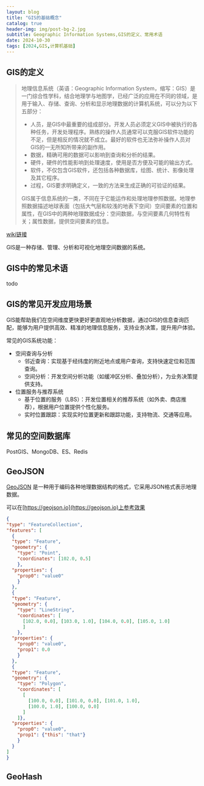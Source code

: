```yaml
---
layout: blog
title: "GIS的基础概念"
catalog: true
header-img: img/post-bg-2.jpg
subtitle: Geographic Information Systems,GIS的定义、常用术语
date: 2024-10-30
tags: [2024,GIS,计算机基础]
---
```


## GIS的定义

> 地理信息系统（英语：Geographic Information System，缩写：GIS）是一门综合性学科，结合地理学与地图学，已经广泛的应用在不同的领域，是用于输入、存储、查询、分析和显示地理数据的计算机系统，可以分为以下五部分：
> + 人员，是GIS中最重要的组成部分。开发人员必须定义GIS中被执行的各种任务，开发处理程序。熟练的操作人员通常可以克服GIS软件功能的不足，但是相反的情况就不成立。最好的软件也无法弥补操作人员对GIS的一无所知所带来的副作用。
> + 数据，精确可用的数据可以影响到查询和分析的结果。
> + 硬件，硬件的性能影响到处理速度，使用是否方便及可能的输出方式。
> + 软件，不仅包含GIS软件，还包括各种数据库，绘图、统计、影像处理及其它程序。
> + 过程，GIS要求明确定义，一致的方法来生成正确的可验证的结果。
> 
> GIS属于信息系统的一类，不同在于它能运作和处理地理参照数据。地理参照数据描述地球表面（包括大气层和较浅的地表下空间）空间要素的位置和属性，在GIS中的两种地理数据成分：空间数据，与空间要素几何特性有关；属性数据，提供空间要素的信息。

[wiki链接](https://zh.wikipedia.org/wiki/%E5%9C%B0%E7%90%86%E4%BF%A1%E6%81%AF%E7%B3%BB%E7%BB%9F)

GIS是一种存储、管理、分析和可视化地理空间数据的系统。

## GIS中的常见术语
todo


## GIS的常见开发应用场景
GIS能帮助我们在空间维度更快更好更直观地分析数据，通过GIS的信息查询匹配，能够为用户提供高效、精准的地理信息服务，支持业务决策，提升用户体验。

常见的GIS系统功能：
+ 空间查询与分析
    + 邻近查询：实现基于经纬度的附近地点或用户查询，支持快速定位和范围查询。
    + 空间分析：开发空间分析功能（如缓冲区分析、叠加分析），为业务决策提供支持。
+ 位置服务与推荐系统
    + 基于位置的服务（LBS）：开发位置相关的推荐系统（如外卖、商店推荐），根据用户位置提供个性化服务。
    + 实时位置跟踪：实现实时位置更新和跟踪功能，支持物流、交通等应用。


## 常见的空间数据库
PostGIS、MongoDB、ES、Redis

## GeoJSON
[GeoJSON](https://geojson.org/) 是一种用于编码各种地理数据结构的格式，它采用JSON格式表示地理数据。

可以在[https://geojson.io](https://geojson.io)上参考效果

```json
{
"type": "FeatureCollection",
"features": [
  {
  "type": "Feature",
  "geometry": {
    "type": "Point",
    "coordinates": [102.0, 0.5]
    },
  "properties": {
    "prop0": "value0"
    }
  },
  {
  "type": "Feature",
  "geometry": {
    "type": "LineString",
    "coordinates": [
      [102.0, 0.0], [103.0, 1.0], [104.0, 0.0], [105.0, 1.0]
      ]
    },
  "properties": {
    "prop0": "value0",
    "prop1": 0.0
    }
  },
  {
  "type": "Feature",
  "geometry": {
    "type": "Polygon",
    "coordinates": [
      [
        [100.0, 0.0], [101.0, 0.0], [101.0, 1.0],
        [100.0, 1.0], [100.0, 0.0]
      ]
    ]},
  "properties": {
    "prop0": "value0",
    "prop1": {"this": "that"}
    }
  }
]
}
```

## GeoHash
